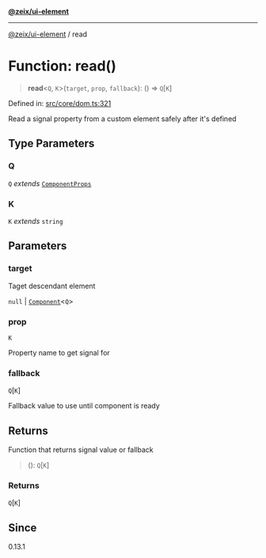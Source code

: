 [**@zeix/ui-element**](../README.md)

***

[@zeix/ui-element](../globals.md) / read

# Function: read()

> **read**\<`Q`, `K`\>(`target`, `prop`, `fallback`): () => `Q`\[`K`\]

Defined in: [src/core/dom.ts:321](https://github.com/zeixcom/ui-element/blob/e844a8875dcc0f1e1c331a07fc308d56d924c955/src/core/dom.ts#L321)

Read a signal property from a custom element safely after it's defined

## Type Parameters

### Q

`Q` *extends* [`ComponentProps`](../type-aliases/ComponentProps.md)

### K

`K` *extends* `string`

## Parameters

### target

Taget descendant element

`null` | [`Component`](../type-aliases/Component.md)\<`Q`\>

### prop

`K`

Property name to get signal for

### fallback

`Q`\[`K`\]

Fallback value to use until component is ready

## Returns

Function that returns signal value or fallback

> (): `Q`\[`K`\]

### Returns

`Q`\[`K`\]

## Since

0.13.1

